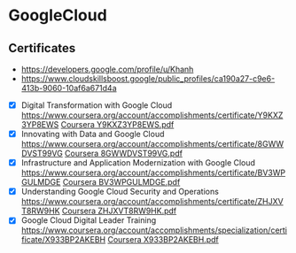 # GoogleCloud
## Certificates
- https://developers.google.com/profile/u/Khanh
- https://www.cloudskillsboost.google/public_profiles/ca190a27-c9e6-413b-9060-10af6a671d4a
- [x] Digital Transformation with Google Cloud https://www.coursera.org/account/accomplishments/certificate/Y9KXZ3YP8EWS [Coursera Y9KXZ3YP8EWS.pdf](https://github.com/lvhkhanh/GoogleCloud/files/11250565/Coursera.Y9KXZ3YP8EWS.pdf)
- [x] Innovating with Data and Google Cloud https://www.coursera.org/account/accomplishments/certificate/8GWWDVST99VG [Coursera 8GWWDVST99VG.pdf](https://github.com/lvhkhanh/GoogleCloud/files/11250802/Coursera.8GWWDVST99VG.pdf)
- [x] Infrastructure and Application Modernization with Google Cloud https://www.coursera.org/account/accomplishments/certificate/BV3WPGULMDGE [Coursera BV3WPGULMDGE.pdf](https://github.com/lvhkhanh/GoogleCloud/files/11250965/Coursera.BV3WPGULMDGE.pdf)
- [x] Understanding Google Cloud Security and Operations https://www.coursera.org/account/accomplishments/certificate/ZHJXVT8RW9HK [Coursera ZHJXVT8RW9HK.pdf](https://github.com/lvhkhanh/GoogleCloud/files/11251123/Coursera.ZHJXVT8RW9HK.pdf)
- [x] Google Cloud Digital Leader Training https://www.coursera.org/account/accomplishments/specialization/certificate/X933BP2AKEBH [Coursera X933BP2AKEBH.pdf](https://github.com/lvhkhanh/GoogleCloud/files/11251159/Coursera.X933BP2AKEBH.pdf)
